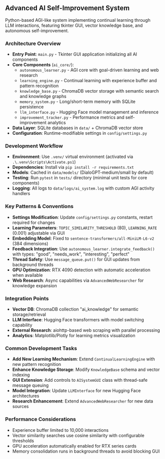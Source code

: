 <!-- Use this file to provide workspace-specific custom instructions to Copilot. For more details, visit https://code.visualstudio.com/docs/copilot/copilot-customization#_use-a-githubcopilotinstructionsmd-file -->

## Advanced AI Self-Improvement System

Python-based AGI-like system implementing continual learning through LLM interactions, featuring tkinter GUI, vector knowledge base, and autonomous self-improvement.

### Architecture Overview
- **Entry Point**: `main.py` - Tkinter GUI application initializing all AI components
- **Core Components** (`ai_core/`):
  - `autonomous_learner.py` - AGI core with goal-driven learning and web research
  - `learning_engine.py` - Continual learning with experience buffer and pattern recognition
  - `knowledge_base.py` - ChromaDB vector storage with semantic search and knowledge graphs
  - `memory_system.py` - Long/short-term memory with SQLite persistence
  - `llm_interface.py` - Hugging Face model management and inference
  - `improvement_tracker.py` - Performance metrics and self-improvement analytics
- **Data Layer**: SQLite databases in `data/` + ChromaDB vector store
- **Configuration**: Runtime-modifiable settings in `config/settings.py`

### Development Workflow
- **Environment**: Use `.venv/` virtual environment (activated via `.\.venv\Scripts\Activate.ps1`)
- **Dependencies**: Install via `pip install -r requirements.txt`
- **Models**: Cached in `data/models/` (DialoGPT-medium/small by default)
- **Testing**: Run `pytest` in `tests/` directory (minimal unit tests for core components)
- **Logging**: All logs to `data/logs/ai_system.log` with custom AGI activity handlers

### Key Patterns & Conventions
- **Settings Modification**: Update `config/settings.py` constants, restart required for changes
- **Learning Parameters**: `TOPIC_SIMILARITY_THRESHOLD` (80), `LEARNING_RATE` (0.001) adjustable via GUI
- **Embedding Model**: Fixed to `sentence-transformers/all-MiniLM-L6-v2` (384 dimensions)
- **Feedback Integration**: Use `autonomous_learner.integrate_feedback()` with types: "good", "needs_work", "interesting", "perfect"
- **Thread Safety**: Use `message_queue.put()` for GUI updates from background threads
- **GPU Optimization**: RTX 4090 detection with automatic acceleration when available
- **Web Research**: Async capabilities via `AdvancedWebResearcher` for knowledge expansion

### Integration Points
- **Vector DB**: ChromaDB collection "ai_knowledge" for semantic storage/retrieval
- **LLM Interface**: Hugging Face transformers with model switching capability
- **External Research**: aiohttp-based web scraping with parallel processing
- **Analytics**: Matplotlib/Plotly for learning metrics visualization

### Common Development Tasks
- **Add New Learning Mechanism**: Extend `ContinualLearningEngine` with new pattern recognition
- **Enhance Knowledge Storage**: Modify `KnowledgeBase` schema and vector indexing
- **GUI Extension**: Add controls to `AISystemGUI` class with thread-safe message queuing
- **Model Integration**: Update `LLMInterface` for new Hugging Face architectures
- **Research Enhancement**: Extend `AdvancedWebResearcher` for new data sources

### Performance Considerations
- Experience buffer limited to 10,000 interactions
- Vector similarity searches use cosine similarity with configurable thresholds
- GPU acceleration automatically enabled for RTX series cards
- Memory consolidation runs in background threads to avoid blocking GUI